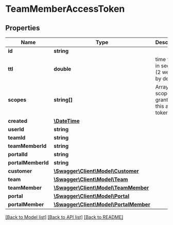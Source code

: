 # TeamMemberAccessToken

## Properties
Name | Type | Description | Notes
------------ | ------------- | ------------- | -------------
**id** | **string** |  | 
**ttl** | **double** | time to live in seconds (2 weeks by default) | [optional] [default to 1209600.0]
**scopes** | **string[]** | Array of scopes granted to this access token. | [optional] 
**created** | [**\DateTime**](\DateTime.md) |  | [optional] 
**userId** | **string** |  | [optional] 
**teamId** | **string** |  | [optional] 
**teamMemberId** | **string** |  | [optional] 
**portalId** | **string** |  | [optional] 
**portalMemberId** | **string** |  | [optional] 
**customer** | [**\Swagger\Client\Model\Customer**](Customer.md) |  | [optional] 
**team** | [**\Swagger\Client\Model\Team**](Team.md) |  | [optional] 
**teamMember** | [**\Swagger\Client\Model\TeamMember**](TeamMember.md) |  | [optional] 
**portal** | [**\Swagger\Client\Model\Portal**](Portal.md) |  | [optional] 
**portalMember** | [**\Swagger\Client\Model\PortalMember**](PortalMember.md) |  | [optional] 

[[Back to Model list]](../README.md#documentation-for-models) [[Back to API list]](../README.md#documentation-for-api-endpoints) [[Back to README]](../README.md)



